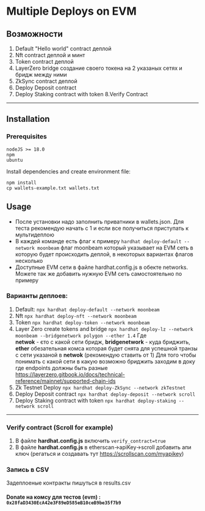 # Multiple Deploys on EVM 

## Возможности

1. Default "Hello world" contract деплой
2. Nft contract деплой и минт
3. Token contract деплой
4. LayerZero bridge создание своего токена на 2 указаных сетях и бридж между ними
5. ZkSync contract деплой
6. Deploy Deposit contract
7. Deploy Staking contract with token
8.Verify Contract

---

## Installation

### Prerequisites

```
nodeJS >= 18.0
npm
ubuntu
```

Install dependencies and create environment file:

```
npm install
cp wallets-example.txt wallets.txt
```

## Usage

- После установки надо заполнить приватники в wallets.json. Для теста рекомендую начать с 1 и если все получиться приступать к мультидеплою
- В каждей команде есть флаг к примеру ``` hardhat deploy-default --network moonbeam ``` флаг moonbeam который указывает на EVM сеть в
  которую будет происходить деплой, в некоторых вариантах флагов несколько
- Доступные EVM сети в файле hardhat.config.js в обекте networks. Можете так же добавить нужную EVM сеть самостоятельно по примеру


### Варианты деплоев:

1. Default: ```npx hardhat deploy-default --network moonbeam ```
2. Nft ```npx hardhat deploy-nft --network moonbeam ```
3. Token  ```npx hardhat deploy-token --network moonbeam ```
4. Layer Zero create tokens and bridge  ```npx hardhat deploy-lz --network moonbeam --bridgenetwork polygon --ether 1.4``` Где  
   **netwok** - єто с какой сети бридж, **bridgenetwork** - куда бриджить, **ether** обезательная комса которая будет снята для успешной
   транзы с
   сети указаной в **netwok** (рекомендую ставить от 1)
   Для того чтобы понимать с какой сети в какую возможно бриджить заходим в доку где endpoints должны быть
   разные https://layerzero.gitbook.io/docs/technical-reference/mainnet/supported-chain-ids
5. Zk Testnet Deploy  ```npx hardhat deploy-ZkSync --network zkTestnet```
6. Deploy Deposit contract  ```npx hardhat deploy-deposit --network scroll```
7. Deploy Staking contract with token  ```npx hardhat deploy-staking --network scroll```

---



### Verify contract (Scroll for example)
1. В  файле **hardhat.config.js** включить ```verify_contract=true```
2. В  файле **hardhat.config.js** в etherscan->apiKey->scroll добавить апи ключ  (регаться и создавать тут https://scrollscan.com/myapikey)

### Запись в CSV
Задеплоеные контракты пишуться в results.csv


#### Donate на комсу для тестов (evm) : ```0x28faD3430EcA42e3F89eD585eB10ceB9be35f7b9```
